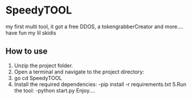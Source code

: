 # SpeedyTOOL
my first multi tool, it got a free DDOS, a tokengrabberCreator and more.... have fun my lil skidis



## How to use

1. Unzip the project folder.  
2. Open a terminal and navigate to the project directory:  
3. go cd SpeedyTOOL
4. Install the required dependencies:
  -pip install -r requirements.txt
5.Run the tool:
 -python start.py
Enjoy....
